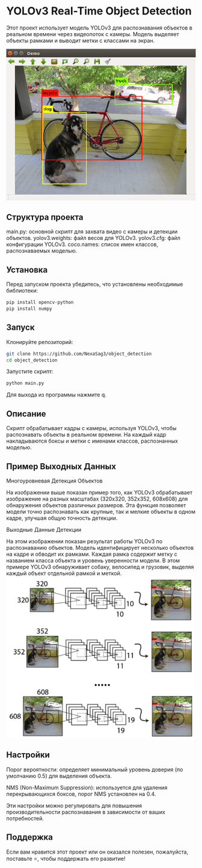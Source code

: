 # YOLOv3 Real-Time Object Detection

Этот проект использует модель YOLOv3 для распознавания объектов в реальном времени через видеопоток с камеры. Модель выделяет объекты рамками и выводит метки с классами на экран.

![](object_detection/img/Yolov3_output.png)
## Структура проекта

main.py: основной скрипт для захвата видео с камеры и детекции объектов.
yolov3.weights: файл весов для YOLOv3.
yolov3.cfg: файл конфигурации YOLOv3.
coco.names: список имен классов, распознаваемых моделью.

## Установка

Перед запуском проекта убедитесь, что установлены необходимые библиотеки:
```bash
pip install opencv-python
pip install numpy
```
## Запуск

Клонируйте репозиторий:
```bash
git clone https://github.com/NexaSag3/object_detection
cd object_detection
```
Запустите скрипт:
```bash
python main.py
```
Для выхода из программы нажмите q.
## Описание

Скрипт обрабатывает кадры с камеры, используя YOLOv3, чтобы распознавать объекты в реальном времени. На каждый кадр накладываются боксы и метки с именами классов, распознанных моделью.

## Пример Выходных Данных
Многоуровневая Детекция Объектов

На изображении выше показан пример того, как YOLOv3 обрабатывает изображение на разных масштабах (320x320, 352x352, 608x608) для обнаружения объектов различных размеров. Эта функция позволяет модели точно распознавать как крупные, так и мелкие объекты в одном кадре, улучшая общую точность детекции.

Выходные Данные Детекции

На этом изображении показан результат работы YOLOv3 по распознаванию объектов. Модель идентифицирует несколько объектов на кадре и обводит их рамками. Каждая рамка содержит метку с названием класса объекта и уровень уверенности модели. В этом примере YOLOv3 обнаруживает собаку, велосипед и грузовик, выделяя каждый объект отдельной рамкой и меткой.
![](object_detection/img/Yolov3_Example.png)
## Настройки

Порог вероятности: определяет минимальный уровень доверия (по умолчанию 0.5) для выделения объекта.

NMS (Non-Maximum Suppression): используется для удаления перекрывающихся боксов, порог NMS установлен на 0.4.

Эти настройки можно регулировать для повышения производительности распознавания в зависимости от ваших потребностей.

## Поддержка

Если вам нравится этот проект или он оказался полезен, пожалуйста, поставьте ⭐️, чтобы поддержать его развитие!
